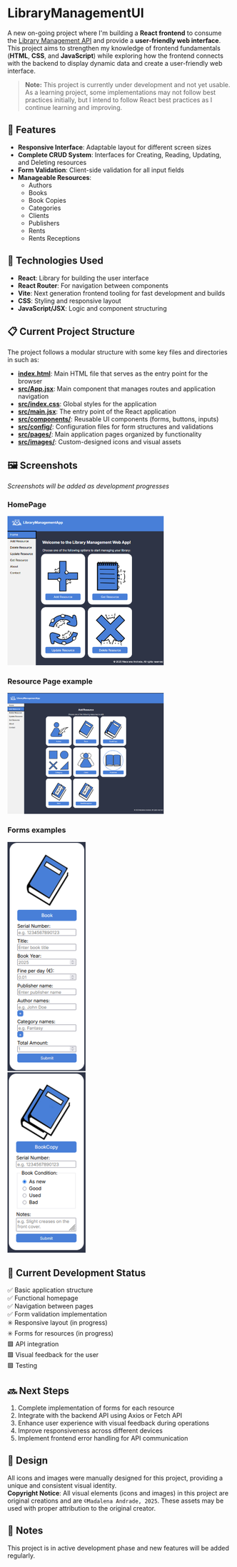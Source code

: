 # LibraryManagementUI

A new on-going project where I'm building a **React frontend** to consume the [Library Management API](https://github.com/MadalenaAndrade/LibraryManagementAPI) and provide a **user-friendly web interface**.
This project aims to strengthen my knowledge of frontend fundamentals (**HTML**, **CSS**, and **JavaScript**) while exploring how the frontend connects with the backend to display dynamic data and create a user-friendly web interface.

> **Note:** This project is currently under development and not yet usable. As a learning project, some implementations may not follow best practices initially, but I intend to follow React best practices as I continue learning and improving.

## 🚀 Features

- **Responsive Interface**: Adaptable layout for different screen sizes
- **Complete CRUD System**: Interfaces for Creating, Reading, Updating, and Deleting resources
- **Form Validation**: Client-side validation for all input fields
- **Manageable Resources**:
  - Authors
  - Books
  - Book Copies
  - Categories
  - Clients
  - Publishers
  - Rents
  - Rents Receptions

## 🔧 Technologies Used

- **React**: Library for building the user interface
- **React Router**: For navigation between components
- **Vite**: Next generation frontend tooling for fast development and builds
- **CSS**: Styling and responsive layout
- **JavaScript/JSX**: Logic and component structuring

## 📋 Current Project Structure

The project follows a modular structure with some key files and directories in such as:

- [**index.html**](https://github.com/MadalenaAndrade/LibraryManagementUI/blob/main/library-management-webapp/index.html): Main HTML file that serves as the entry point for the browser
- [**src/App.jsx**](https://github.com/MadalenaAndrade/LibraryManagementUI/blob/main/library-management-webapp/src/App.jsx): Main component that manages routes and application navigation
- [**src/index.css**](https://github.com/MadalenaAndrade/LibraryManagementUI/blob/main/library-management-webapp/src/index.css): Global styles for the application
- [**src/main.jsx**](https://github.com/MadalenaAndrade/LibraryManagementUI/blob/main/library-management-webapp/src/index.css): The entry point of the React application
- [**src/components/**](https://github.com/MadalenaAndrade/LibraryManagementUI/tree/main/library-management-webapp/src/components): Reusable UI components (forms, buttons, inputs)
- [**src/config/**](https://github.com/MadalenaAndrade/LibraryManagementUI/tree/main/library-management-webapp/src/config): Configuration files for form structures and validations
- [**src/pages/**](https://github.com/MadalenaAndrade/LibraryManagementUI/tree/main/library-management-webapp/src/pages): Main application pages organized by functionality
- [**src/images/**](https://github.com/MadalenaAndrade/LibraryManagementUI/tree/main/library-management-webapp/src/pages): Custom-designed icons and visual assets

## 🖼️ Screenshots

_Screenshots will be added as development progresses_

### HomePage

<img src="https://github.com/MadalenaAndrade/LibraryManagementUI/blob/main/Screenshots/HomePage.png?raw=true" width="350" alt="HomePage">

### Resource Page example

<img src="https://github.com/MadalenaAndrade/LibraryManagementUI/blob/main/Screenshots/ResourcePage.png?raw=true" width="350" alt="Resource Page Example">

### Forms examples

<img src="https://github.com/MadalenaAndrade/LibraryManagementUI/blob/main/Screenshots/FormExample1.png?raw=true" width="175" alt="Form Example 1"> <br>
<img src="https://github.com/MadalenaAndrade/LibraryManagementUI/blob/main/Screenshots/FormExample2.png?raw=true" width="175" alt="Form Example 2">

## 🔄 Current Development Status

✅ Basic application structure <br>
✅ Functional homepage <br>
✅ Navigation between pages <br>
✅ Form validation implementation <br>
✳️ Responsive layout (in progress) <br>
✳️ Forms for resources (in progress) <br>
🟩 API integration <br>
🟩 Visual feedback for the user <br>
🟩 Testing <br>

## 🔜 Next Steps

1. Complete implementation of forms for each resource
2. Integrate with the backend API using Axios or Fetch API
3. Enhance user experience with visual feedback during operations
4. Improve responsiveness across different devices
5. Implement frontend error handling for API communication

## 🎨 Design

All icons and images were manually designed for this project, providing a unique and consistent visual identity. <br>
**Copyright Notice**: All visual elements (icons and images) in this project are original creations and are `©Madalena Andrade, 2025`. These assets may be used with proper attribution to the original creator.

## 📝 Notes

This project is in active development phase and new features will be added regularly.
